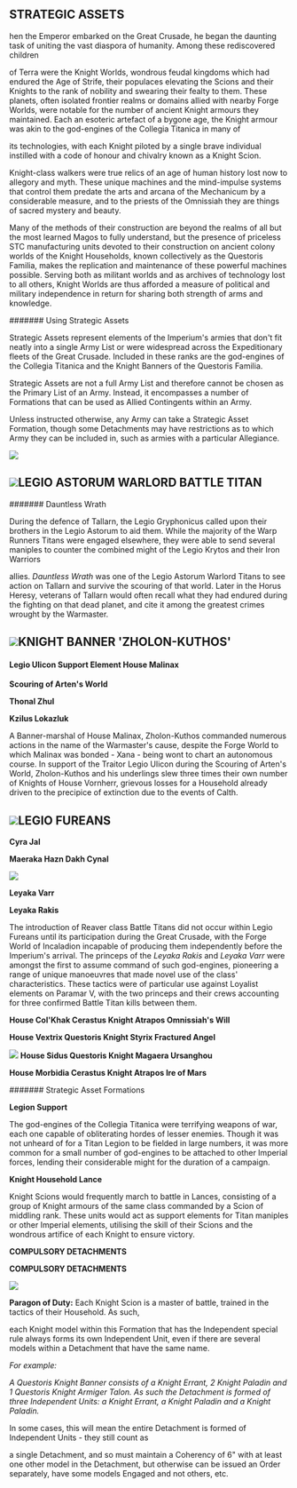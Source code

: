 
##  STRATEGIC ASSETS 

hen the Emperor embarked on the Great Crusade, he began the daunting
task of uniting the vast diaspora of humanity. Among these
rediscovered children

of Terra were the Knight Worlds, wondrous feudal kingdoms which had
endured the Age of Strife, their populaces elevating the Scions and
their Knights to the rank of nobility and swearing their fealty to
them. These planets, often isolated frontier realms or domains allied
with nearby Forge Worlds, were notable for the number of ancient
Knight armours they maintained. Each an esoteric artefact of a bygone
age, the Knight armour was akin to the god-engines of the Collegia
Titanica in many of

its technologies, with each Knight piloted by a single brave
individual instilled with a code of honour and chivalry known as a
Knight Scion.

Knight-class walkers were true relics of an age of human history lost
now to allegory and myth. These unique machines and the mind-impulse
systems that control them predate the arts and arcana of the
Mechanicum by a considerable measure, and to the priests of the
Omnissiah they are things of sacred mystery and beauty.

Many of the methods of their construction are beyond the realms of all
but the most learned Magos to fully understand, but the presence of
priceless STC manufacturing units devoted to their construction on
ancient colony worlds of the Knight Households, known collectively as
the Questoris Familia, makes the replication and maintenance of these
powerful machines possible. Serving both as militant worlds and as
archives of technology lost to all others, Knight Worlds are thus
afforded a measure of political and military independence in return
for sharing both strength of arms and knowledge.

####### Using Strategic Assets 

Strategic Assets represent elements of the Imperium's armies that
don't fit neatly into a single Army List or were widespread across the
Expeditionary fleets of the Great Crusade. Included in these ranks are
the god-engines of the Collegia Titanica and the Knight Banners of the
Questoris Familia.

Strategic Assets are not a full Army List and therefore cannot be
chosen as the Primary List of an Army. Instead, it encompasses a
number of Formations that can be used as Allied Contingents within an
Army.

Unless instructed otherwise, any Army can take a Strategic Asset
Formation, though some Detachments may have restrictions as to which
Army they can be included in, such as armies with a particular
Allegiance.

![](../media/image374.png)


## ![](../media/image375.png)LEGIO ASTORUM WARLORD BATTLE TITAN 

####### Dauntless Wrath 

During the defence of Tallarn, the Legio Gryphonicus called upon their
brothers in the Legio Astorum to aid them. While the majority of the
Warp Runners Titans were engaged elsewhere, they were able to send
several maniples to counter the combined might of the Legio Krytos and
their Iron Warriors

allies. *Dauntless Wrath* was one of the Legio Astorum Warlord Titans
to see action on Tallarn and survive the scouring of that world. Later
in the Horus Heresy, veterans of Tallarn would often recall what they
had endured during the fighting on that dead planet, and cite it among
the greatest crimes wrought by the Warmaster.

## ![](../media/image376.png)KNIGHT BANNER 'ZHOLON-KUTHOS' 

#### Legio Ulicon Support Element House Malinax 

**Scouring of Arten's World**

**Thonal Zhul**

**Kzilus Lokazluk**

A Banner-marshal of House Malinax, Zholon-Kuthos commanded numerous
actions in the name of the Warmaster's cause, despite the Forge World
to which Malinax was bonded - Xana - being wont to chart an
autonomous course. In support of the Traitor Legio Ulicon during the
Scouring of Arten's World, Zholon-Kuthos and his underlings slew three
times their own number of Knights of House Vornherr, grievous losses
for a Household already driven to the precipice of extinction due to
the events of Calth.

## ![](../media/image377.png)LEGIO FUREANS 

**Cyra Jal**

**Maeraka Hazn Dakh Cynal**

![](../media/image378.png)


**Leyaka Varr**

**Leyaka Rakis**

The introduction of Reaver class Battle Titans did not occur within
Legio Fureans until its participation during the Great Crusade, with
the Forge World of Incaladion incapable of producing them
independently before the Imperium's arrival. The princeps of the
*Leyaka Rakis* and *Leyaka Varr* were amongst the first to assume
command of such god-engines, pioneering a range of unique manoeuvres
that made novel use of the class' characteristics. These tactics were
of particular use against Loyalist elements on Paramar V, with the two
princeps and their crews accounting for three confirmed Battle Titan
kills between them.

**House Col'Khak Cerastus Knight Atrapos Omnissiah's Will**

**House Vextrix Questoris Knight Styrix Fractured Angel**

![](../media/image379.png)
**House Sidus Questoris Knight Magaera
Ursanghou**

**House Morbidia Cerastus Knight Atrapos Ire of Mars**

####### Strategic Asset Formations 

**Legion Support**

The god-engines of the Collegia Titanica were terrifying weapons of
war, each one capable of obliterating hordes of lesser enemies. Though
it was not unheard of for a Titan Legion to be fielded in large
numbers, it was more common for a small number of god-engines to be
attached to other Imperial forces, lending their considerable might
for the duration of a campaign.

**Knight Household Lance**

Knight Scions would frequently march to battle in Lances, consisting
of a group of Knight armours of the same class commanded by a Scion of
middling rank. These units would act as support elements for Titan
maniples or other Imperial elements, utilising the skill of their
Scions and the wondrous artifice of each Knight to ensure victory.

**COMPULSORY DETACHMENTS**

**COMPULSORY DETACHMENTS**

![](../media/image380.png)


**Paragon of Duty:** Each Knight Scion is a master of battle, trained
in the tactics of their Household. As such,

each Knight model within this Formation that has the Independent
special rule always forms its own Independent Unit, even if there are
several models within a Detachment that have the same name.

*For example:*

*A Questoris Knight Banner consists of a Knight Errant, 2 Knight
Paladin and 1 Questoris Knight Armiger Talon. As such the Detachment
is formed of three Independent Units: a Knight Errant, a Knight
Paladin and a Knight Paladin.*

In some cases, this will mean the entire Detachment is formed of
Independent Units - they still count as

a single Detachment, and so must maintain a Coherency of 6" with at
least one other model in the Detachment, but otherwise can be issued
an Order separately, have some models Engaged and not others, etc.
